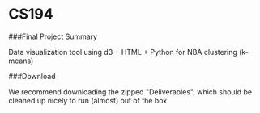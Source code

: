 CS194
=====
###Final Project Summary

Data visualization tool using d3 + HTML + Python for NBA clustering (k-means)


###Download

We recommend downloading the zipped "Deliverables", which should be cleaned up nicely to run (almost) out of the box.